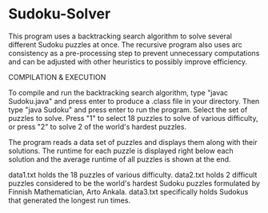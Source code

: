 Sudoku-Solver
=============

This program uses a backtracking search algorithm to solve several different Sudoku puzzles at once. The recursive program also uses arc consistency as a pre-processing step to prevent unnecessary computations and can be adjusted with other heuristics to possibly improve efficiency. 

COMPILATION & EXECUTION

To compile and run the backtracking search algorithm, type "javac Sudoku.java" and press enter to produce a .class file in your directory. Then type "java Sudoku" and press enter to run the program. Select the set of puzzles to solve.  Press "1" to select 18 puzzles to solve of various difficulty, or press "2" to  solve 2 of the world's hardest puzzles. 

The program reads a data set of puzzles and displays them along with their solutions.  The runtime for each puzzle is displayed right below each solution and the average runtime of all puzzles is shown at the end. 

data1.txt holds the 18 puzzles of various difficulty. 
data2.txt holds 2 difficult puzzles considered to be the world's hardest Sudoku puzzles formulated by Finnish Mathematician, Arto Ankala.
data3.txt specifically holds Sudokus that generated the longest run times. 

